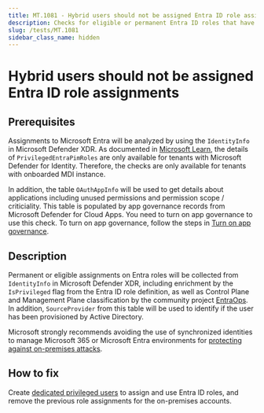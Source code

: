 ```yaml
---
title: MT.1081 - Hybrid users should not be assigned Entra ID role assignments
description: Checks for eligible or permanent Entra ID roles that have been assigned to hybrid users.
slug: /tests/MT.1081
sidebar_class_name: hidden
---
```


# Hybrid users should not be assigned Entra ID role assignments

## Prerequisites
Assignments to Microsoft Entra will be analyzed by using the `IdentityInfo` in Microsoft Defender XDR.
As documented in [Microsoft Learn](https://learn.microsoft.com/en-us/defender-xdr/advanced-hunting-identityinfo-table), the details of `PrivilegedEntraPimRoles` are only available for tenants with Microsoft Defender for Identity.
Therefore, the checks are only available for tenants with onboarded MDI instance.

In addition, the table `OAuthAppInfo` will be used to get details about applications including unused permissions and permission scope / criticiality. This table is populated by app governance records from Microsoft Defender for Cloud Apps.
You need to turn on app governance to use this check. To turn on app governance, follow the steps in [Turn on app governance](https://learn.microsoft.com/en-us/defender-cloud-apps/app-governance-get-started).

## Description

Permanent or eligible assignments on Entra roles will be collected from `IdentityInfo` in Microsoft Defender XDR, including enrichment by the `IsPrivileged` flag from the Entra ID role definition, as well as Control Plane and Management Plane classification by the community project [EntraOps](https://github.com/Cloud-Architekt/AzurePrivilegedIAM). In addition, `SourceProvider` from this table will be used to identify if the user has been provisioned by Active Directory.

Microsoft strongly recommends avoiding the use of synchronized identities to manage Microsoft 365 or Microsoft Entra environments for [protecting against on-premises attacks](https://learn.microsoft.com/en-us/entra/architecture/protect-m365-from-on-premises-attacks).

## How to fix
Create [dedicated privileged users](https://learn.microsoft.com/en-us/microsoft-365/enterprise/protect-your-global-administrator-accounts?view=o365-worldwide) to assign and use Entra ID roles, and remove the previous role assignments for the on-premises accounts.